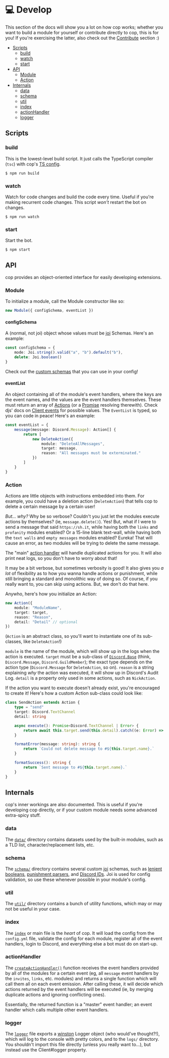 # 💻 Develop

This section of the docs will show you a lot on how cop works; whether you want to build a module for yourself or contribute directly to cop, this is for you! If you're exercising the latter, also check out the [Contribute][docs/contribute] section :)

-   [Scripts](#scripts)
    -   [build](#build)
    -   [watch](#watch)
    -   [start](#start)
-   [API](#api)
    -   [Module](#module)
    -   [Action](#action)
-   [Internals](#internals)
    -   [data](#data)
    -   [schema](#schema)
    -   [util](#util)
    -   [index](#index)
    -   [actionHandler](#actionhandler)
    -   [logger](#logger)

## Scripts

### build

This is the lowest-level build script. It just calls the TypeScript compiler (`tsc`) with cop's [TS config][tsconfig].

    $ npm run build

### watch

Watch for code changes and build the code every time. Useful if you're making recurrent code changes. This script _won't_ restart the bot on changes.

    $ npm run watch

### start

Start the bot.

    $ npm start

## API

cop provides an object-oriented interface for easily developing extensions.

### Module

To initialize a module, call the Module constructor like so:

```ts
new Module({ configSchema, eventList })
```

#### configSchema

A (normal, not joi) object whose values must be [joi][] Schemas. Here's an example:

```ts
const configSchema = {
    mode: Joi.string().valid("a", "b").default("b"),
    delete: Joi.boolean()
}
```

Check out the [custom schemas](#schema) that you can use in your config!

#### eventList

An object containing all of the module's event handlers, where the keys are the event names, and the values are the event handlers themselves. These must return an array of [Actions](#Action) (or a [Promise][] resolving therewith). Check djs' docs on [Client events][djs-events] for possible values. The `EventList` is typed, so you can code in peace! Here's an example:

```ts
const eventList = {
    message(message: Discord.Message): Action[] {
        return [
            new DeleteAction({
                module: "DeleteAllMessages",
                target: message,
                reason: "All messages must be exterminated."
            })
        ]
    }
}
```

### Action

Actions are little objects with instructions embedded into them. For example, you could have a deletion action (`DeleteAction`) that tells cop to delete a certain message by a certain user!

_But... why?_ Why be so verbose? Couldn't you just let the modules execute actions by themselves? (ie, `message.delete()`). Yes! But, what if I were to send a message that said `https://sh.it`, while having both the `links` and `profanity` modules enabled? Or a 15-line blank text-wall, while having both the `text walls` and `empty messages` modules enabled? Eureka! That will cause an error, as two modules will be trying to delete the same message.

The "main" [action handler][action-handler] will handle duplicated actions for you. It will also print neat logs, so you don't have to worry about that!

It may be a bit verbose, but sometimes verbosity is good! It also gives you _a lot_ of flexibility as to how you wanna handle actions or punishment, while still bringing a standard and monolithic way of doing so. Of course, if you really want to, you can skip using actions. But, we don't do that here.

Anywho, here's how you initialize an Action:

```ts
new Action({
    module: "ModuleName",
    target: target,
    reason: "Reason",
    detail: "Detail" // optional
})
```

(`Action` is an abstract class, so you'll want to instantiate one of its sub-classes, like `DeleteAction`!)

`module` is the name of the module, which will show up in the logs when the action is executed. `target` must be a sub-class of [`Discord.Base`][djs-base] (think, `Discord.Message`, `Discord.GuildMember`); the exact type depends on the action type (`Discord.Message` for `DeleteAction`, so on). `reason` is a string explaining _why_ the action was executed, it will show up in Discord's Audit Log. `detail` is a property only used in some actions, such as `NickAction`.

If the action you want to execute doesn't already exist, you're encouraged to create it! Here's how a custom Action sub-class could look like:

```ts
class SendAction extends Action {
    type = "send"
    target: Discord.TextChannel
    detail: string

    async execute(): Promise<Discord.TextChannel | Error> {
        return await this.target.send(this.detail).catch((e: Error) => e)
    }

    formatError(message: string): string {
        return `Could not delete message to #${this.target.name}.`
    }

    formatSuccess(): string {
        return `Sent message to #${this.target.name}.`
    }
}
```

## Internals

cop's inner workings are also documented. This is useful if you're developing cop directly, or if your custom module needs some advanced extra-spicy stuff.

### data

The [`data/`][data] directory contains datasets used by the built-in modules, such as a TLD list, character/replacement lists, etc.

### schema

The [`schema/`][schema] directory contains several custom [joi][] schemas, such as [lenient booleans][schema/boolean], [punishment parsers][schema/punishment], and [Discord IDs][schema/snowflake]. Joi is used for config validation, so use these whenever possible in your module's config.

### util

The [`util/`][util] directory contains a bunch of utility functions, which may or may not be useful in your case.

### index

The [`index`][index] or main file is the _heart_ of cop. It will load the config from the `config.yml` file, validate the config for each module, register all of the event handlers, login to Discord, and everything else a bot must do on start-up.

### actionHandler

The [`createActionHandler()`][actionhandler] function receives the event handlers provided by all of the modules for a certain event (eg, all `message` event handlers by the `invites`, `links`, etc. modules) and returns a single function which will call them all on each event emission. After calling these, it will decide which actions returned by the event handlers will be executed (ie, by merging duplicate actions and ignoring conflicting ones).

Essentially, the returned function is a "master" event handler; an event handler which calls multiple other event handlers.

### logger

The [`logger`][logger] file exports a [winston][] Logger object (who would've thought?!), which will log to the console with pretty colors, and to the `logs/` directory. You shouldn't import this file directly (unless you really want to...), but instead use the Client#logger property.

<!-- references -->

[docs/contribute]: https://github.com/cAttte/cop/blob/master/docs/contribute.md
[tsconfig]: https://github.com/cAttte/cop/blob/master/tsconfig.json
[joi]: https://joi.dev/
[action-handler]: https://github.com/cAttte/cop/blob/master/src/actionHandler.ts
[djs-events]: https://discord.js.org/#/docs/main/stable/class/Client?scrollTo=e-channelCreate
[djs-base]: https://discord.js.org/#/docs/main/stable/class/Base
[promise]: https://developer.mozilla.org/en-US/docs/Web/JavaScript/Reference/Global_Objects/Promise
[data]: https://github.com/cAttte/cop/blob/master/src/data
[schema]: https://github.com/cAttte/cop/blob/master/src/schema
[schema/boolean]: https://github.com/cAttte/cop/blob/master/src/schema/boolean.ts
[schema/punishment]: https://github.com/cAttte/cop/blob/master/src/schema/punishment.ts
[schema/snowflake]: https://github.com/cAttte/cop/blob/master/src/schema/snowflake.ts
[util]: https://github.com/cAttte/cop/blob/master/src/util
[index]: https://github.com/cAttte/cop/blob/master/src/index.ts
[actionhandler]: https://github.com/cAttte/cop/blob/master/src/actionHandler.ts
[logger]: https://github.com/cAttte/cop/blob/master/src/logger.ts
[winston]: https://github.com/winstonjs/winston#readme
